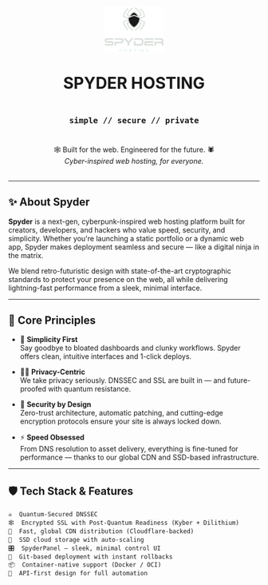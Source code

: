 <h1 align="center">
  <img src="https://github.com/0x-h4x/0x-h4x/blob/main/Spyder-logo.png" width="120" alt="Spyder logo"/>
  <br /><br />
  <strong style="font-size: 32px;">SPYDER HOSTING</strong>
  <br /><br />
  <code style="font-size: 16px;">simple // secure // private</code>
</h1>

<p align="center">
  <br />
  🕸️ Built for the web. Engineered for the future. 🕷️<br/>
  <em>Cyber-inspired web hosting, for everyone.</em>
  <br /><br />
</p>

---

## ✨ About Spyder

**Spyder** is a next-gen, cyberpunk-inspired web hosting platform built for creators, developers, and hackers who value speed, security, and simplicity. Whether you're launching a static portfolio or a dynamic web app, Spyder makes deployment seamless and secure — like a digital ninja in the matrix.

We blend retro-futuristic design with state-of-the-art cryptographic standards to protect your presence on the web, all while delivering lightning-fast performance from a sleek, minimal interface.

---

## 🧠 Core Principles

- 🧩 **Simplicity First**  
  Say goodbye to bloated dashboards and clunky workflows. Spyder offers clean, intuitive interfaces and 1-click deploys.

- 🕵️‍♂️ **Privacy-Centric**  
  We take privacy seriously. DNSSEC and SSL are built in — and future-proofed with quantum resistance.

- 🔐 **Security by Design**  
  Zero-trust architecture, automatic patching, and cutting-edge encryption protocols ensure your site is always locked down.

- ⚡ **Speed Obsessed**  
  From DNS resolution to asset delivery, everything is fine-tuned for performance — thanks to our global CDN and SSD-based infrastructure.

---

## 🛡️ Tech Stack & Features

```txt
☠️  Quantum-Secured DNSSEC
🕸️  Encrypted SSL with Post-Quantum Readiness (Kyber + Dilithium)
🧬  Fast, global CDN distribution (Cloudflare-backed)
💽  SSD cloud storage with auto-scaling
🎛️  SpyderPanel – sleek, minimal control UI
🚀  Git-based deployment with instant rollbacks
📦  Container-native support (Docker / OCI)
📡  API-first design for full automation
